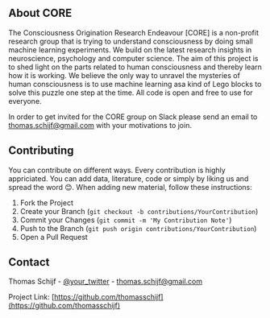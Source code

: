 ## About CORE

The Consciousness Origination Research Endeavour [CORE] is a non-profit research group that is trying to understand consciousness by doing small machine learning experiments. We build on the latest research insights in neuroscience, psychology and computer science. The aim of this project is to shed light on the parts related to human consciousness and thereby learn how it is working. We believe the only way to unravel the mysteries of human consciousness is to use machine learning asa kind of Lego blocks to solve this puzzle one step at the time. All code is open and free to use for everyone. 

In order to get invited for the CORE group on Slack please send an email to thomas.schijf@gmail.com with your motivations to join.


<!-- CONTRIBUTING -->
## Contributing

You can contribute on different ways. Every contribution is highly appriciated. You can add data, literature, code or simply by liking us and spread the word 😊. When adding new material, follow these instructions:

1. Fork the Project
2. Create your Branch (`git checkout -b contributions/YourContribution`)
3. Commit your Changes (`git commit -m 'My Contribution Note'`)
4. Push to the Branch (`git push origin contributions/YourContribution`)
5. Open a Pull Request


<!-- CONTACT -->
## Contact

Thomas Schijf - [@your_twitter](https://twitter.com/Thomas_Schijf) - thomas.schijf@gmail.com

Project Link: [https://github.com/thomasschijf](https://github.com/thomasschijf)









